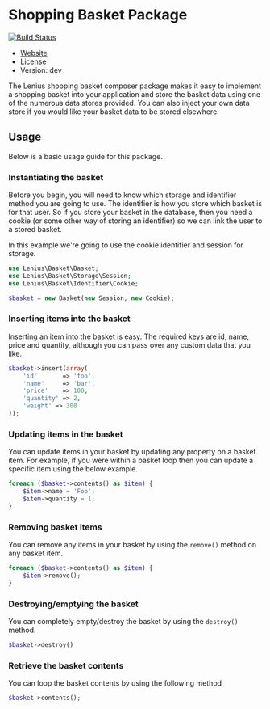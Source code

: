 # Shopping Basket Package

[![Build Status](https://travis-ci.org/Lenius/basket.png?branch=master)](http://travis-ci.org/Lenius/basket)

* [Website](http://www.lenius.dk)
* [License](https://github.com/lenius/basket/master/LICENSE)
* Version: dev

The Lenius shopping basket composer package makes it easy to implement a shopping basket into your application and
store the basket data using one of the numerous data stores provided. You can also inject your own data store if you
would like your basket data to be stored elsewhere.

## Usage
Below is a basic usage guide for this package.

### Instantiating the basket
Before you begin, you will need to know which storage and identifier method you are going to use. The identifier is
how you store which basket is for that user. So if you store your basket in the database, then you need a cookie (or some
other way of storing an identifier) so we can link the user to a stored basket.

In this example we're going to use the cookie identifier and session for storage.

```php
use Lenius\Basket\Basket;
use Lenius\Basket\Storage\Session;
use Lenius\Basket\Identifier\Cookie;

$basket = new Basket(new Session, new Cookie);
```

### Inserting items into the basket
Inserting an item into the basket is easy. The required keys are id, name, price and quantity, although you can pass
over any custom data that you like.
```php
$basket->insert(array(
    'id'       => 'foo',
    'name'     => 'bar',
    'price'    => 100,
    'quantity' => 2,
    'weight' => 300
));
```


### Updating items in the basket
You can update items in your basket by updating any property on a basket item. For example, if you were within a
basket loop then you can update a specific item using the below example.
```php
foreach ($basket->contents() as $item) {
    $item->name = 'Foo';
    $item->quantity = 1;
}
```

### Removing basket items
You can remove any items in your basket by using the ```remove()``` method on any basket item.
```php
foreach ($basket->contents() as $item) {
    $item->remove();
}
```

### Destroying/emptying the basket
You can completely empty/destroy the basket by using the ```destroy()``` method.
```php
$basket->destroy()
```

### Retrieve the basket contents
You can loop the basket contents by using the following method
```php
$basket->contents();
```